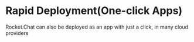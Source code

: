# Rapid Deployment(One-click Apps)

Rocket.Chat can also be deployed as an app with just a click, in many cloud providers

